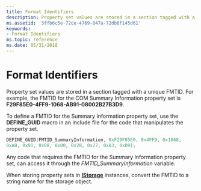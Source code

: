 ```yaml
---
title: Format Identifiers
description: Property set values are stored in a section tagged with a unique FMTID.
ms.assetid: '3ffb6c5e-72ce-4769-847a-72db6f145d61'
keywords:
- Format Identifiers
ms.topic: reference
ms.date: 05/31/2018
---
```


# Format Identifiers

Property set values are stored in a section tagged with a unique FMTID. For example, the FMTID for the COM Summary Information property set is **F29F85E0-4FF9-1068-AB91-08002B27B3D9**.

To define a FMTID for the Summary Information property set, use the **DEFINE\_GUID** macro in an include file for the code that manipulates the property set.


```C++
DEFINE_GUID(FMTID_SummaryInformation, 0xF29F85E0, 0x4FF9, 0x1068, 
0xAB, 0x91, 0x08, 0x00, 0x2B, 0x27, 0xB3, 0xD9);
```



Any code that requires the FMTID for the Summary Information property set, can access it through the *FMTID\_SummaryInformation* variable.

When storing property sets in [**IStorage**](/windows/desktop/api/Objidl/nn-objidl-istorage) instances, convert the FMTID to a string name for the storage object.

 

 




